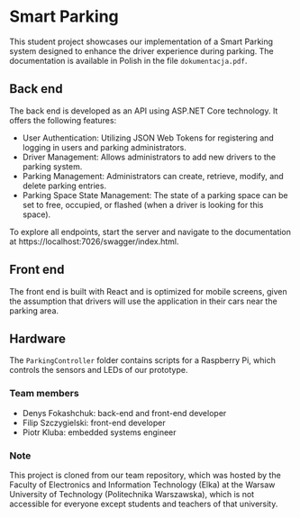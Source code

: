 # Smart Parking

This student project showcases our implementation of a Smart Parking system designed to enhance the driver experience during parking. The documentation is available in Polish in the file `dokumentacja.pdf`.

## Back end

The back end is developed as an API using ASP.NET Core technology. It offers the following features:

- User Authentication: Utilizing JSON Web Tokens for registering and logging in users and parking administrators.
- Driver Management: Allows administrators to add new drivers to the parking system.
- Parking Management: Administrators can create, retrieve, modify, and delete parking entries.
- Parking Space State Management: The state of a parking space can be set to free, occupied, or flashed (when a driver is looking for this space).

To explore all endpoints, start the server and navigate to the documentation at https://localhost:7026/swagger/index.html.

## Front end

The front end is built with React and is optimized for mobile screens, given the assumption that drivers will use the application in their cars near the parking area.

## Hardware

The `ParkingController` folder contains scripts for a Raspberry Pi, which controls the sensors and LEDs of our prototype.

### Team members

- Denys Fokashchuk: back-end and front-end developer
- Filip Szczygielski: front-end developer
- Piotr Kluba: embedded systems engineer

### Note

This project is cloned from our team repository, which was hosted by the Faculty of Electronics and Information Technology (Elka) at the Warsaw University of Technology (Politechnika Warszawska), which is not accessible for everyone except students and teachers of that university.
